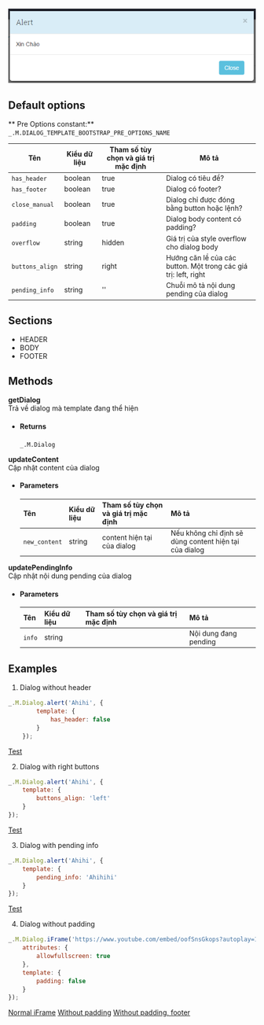<script src="/test_files/template/dialog_bootstrap.js"></script>
![dialog_template_bootstrap.png](/imgs/dialog_template_bootstrap.png)

## Default options
** Pre Options constant:** `_.M.DIALOG_TEMPLATE_BOOTSTRAP_PRE_OPTIONS_NAME`

<table class="table table-striped">
    <thead>
    <tr>
        <th>Tên</th>
        <th>Kiểu dữ liệu</th>
        <th>Tham số tùy chọn và giá trị mặc định</th>
        <th>Mô tả</th>
    </tr>
    </thead>
    <tbody>
    <tr>
        <td><code>has_header</code></td>
        <td>boolean</td>
        <td>true</td>
        <td>Dialog có tiêu đề?</td>
    </tr>
    <tr>
        <td><code>has_footer</code></td>
        <td>boolean</td>
        <td>true</td>
        <td>Dialog có footer?</td>
    </tr>
    <tr>
        <td><code>close_manual</code></td>
        <td>boolean</td>
        <td>true</td>
        <td>Dialog chỉ được đóng bằng button hoặc lệnh?</td>
    </tr>
    <tr>
        <td><code>padding</code></td>
        <td>boolean</td>
        <td>true</td>
        <td>Dialog body content có padding?</td>
    </tr>
    <tr>
        <td><code>overflow</code></td>
        <td>string</td>
        <td>hidden</td>
        <td>Giá trị của style overflow cho dialog body</td>
    </tr>
    <tr>
        <td><code>buttons_align</code></td>
        <td>string</td>
        <td>right</td>
        <td>Hướng căn lề của các button. Một trong các giá trị: left, right</td>
    </tr>
    <tr>
        <td><code>pending_info</code></td>
        <td>string</td>
        <td>''</td>
        <td>Chuỗi mô tả nội dung pending của dialog</td>
    </tr>
    </tbody>
</table>

## Sections
- HEADER
- BODY
- FOOTER

## Methods
<div class="panel panel-info">
    <div class="panel-heading"><strong>getDialog</strong></div>
    <div class="panel-body">
        Trả về dialog mà template đang thể hiện
    </div>
    <ul class="list-group">
        <li class="list-group-item">
            <h4>Returns</h4>
            <code>_.M.Dialog</code>
        </li>
    </ul>
</div>

<div class="panel panel-info">
    <div class="panel-heading"><strong>updateContent</strong></div>
    <div class="panel-body">
        Cập nhật content của dialog
    </div>
    <ul class="list-group">
        <li class="list-group-item">
            <h4>Parameters</h4>
            <table class="table table-striped">
                <thead>
                <tr>
                    <th>Tên</th>
                    <th>Kiểu dữ liệu</th>
                    <th>Tham số tùy chọn và giá trị mặc định</th>
                    <th>Mô tả</th>
                </tr>
                </thead>
                <tbody>
                <tr>
                    <td><code>new_content</code></td>
                    <td>string</td>
                    <td>content hiện tại của dialog</td>
                    <td>Nếu không chỉ định sẽ dùng content hiện tại của dialog</td>
                </tr>
                </tbody>
            </table>
        </li>
    </ul>
</div>
<div class="panel panel-info">
    <div class="panel-heading"><strong>updatePendingInfo</strong></div>
    <div class="panel-body">
        Cập nhật nội dung pending của dialog
    </div>
    <ul class="list-group">
        <li class="list-group-item">
            <h4>Parameters</h4>
            <table class="table table-striped">
                <thead>
                <tr>
                    <th>Tên</th>
                    <th>Kiểu dữ liệu</th>
                    <th>Tham số tùy chọn và giá trị mặc định</th>
                    <th>Mô tả</th>
                </tr>
                </thead>
                <tbody>
                <tr>
                    <td><code>info</code></td>
                    <td>string</td>
                    <td></td>
                    <td>Nội dung đang pending</td>
                </tr>
                </tbody>
            </table>
        </li>
    </ul>
</div>

## Examples
1. Dialog without header
```js
_.M.Dialog.alert('Ahihi', {
        template: {
            has_header: false
        }
    });
```
<div class="well">
    <a href="javascript: dialogWithoutHeader()" class="btn btn-info">Test</a>
</div>

2. Dialog with right buttons
```js
_.M.Dialog.alert('Ahihi', {
    template: {
        buttons_align: 'left'
    }
});
```
<div class="well">
    <a href="javascript: dialogRightButton()" class="btn btn-info">Test</a>
</div>

3. Dialog with pending info
```js
_.M.Dialog.alert('Ahihi', {
    template: {
        pending_info: 'Ahihihi'
    }
});
```
<div class="well">
    <a href="javascript: dialogWithPendingInfo()" class="btn btn-info">Test</a>
</div>

4. Dialog without padding
```js
_.M.Dialog.iFrame('https://www.youtube.com/embed/oofSnsGkops?autoplay=1', {
    attributes: {
        allowfullscreen: true
    },
    template: {
        padding: false
    }
});
```
<div class="well">
    <a href="javascript: dialogiFramteWithoutPadding()" class="btn btn-info">Normal iFrame</a>
    <a href="javascript: dialogiFramteWithoutPadding(false)" class="btn btn-info">Without padding</a>
    <a href="javascript: dialogiFramteWithoutPadding(false, false)" class="btn btn-info">Without padding, footer</a>
</div>